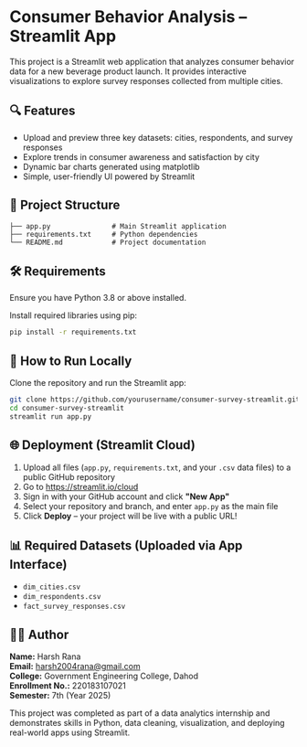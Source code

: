 # Consumer Behavior Analysis – Streamlit App

This project is a Streamlit web application that analyzes consumer behavior data for a new beverage product launch. It provides interactive visualizations to explore survey responses collected from multiple cities.

## 🔍 Features

- Upload and preview three key datasets: cities, respondents, and survey responses
- Explore trends in consumer awareness and satisfaction by city
- Dynamic bar charts generated using matplotlib
- Simple, user-friendly UI powered by Streamlit

## 📁 Project Structure

```
├── app.py               # Main Streamlit application
├── requirements.txt     # Python dependencies
└── README.md            # Project documentation
```

## 🛠️ Requirements

Ensure you have Python 3.8 or above installed.

Install required libraries using pip:

```bash
pip install -r requirements.txt
```

## 🚀 How to Run Locally

Clone the repository and run the Streamlit app:

```bash
git clone https://github.com/yourusername/consumer-survey-streamlit.git
cd consumer-survey-streamlit
streamlit run app.py
```

## 🌐 Deployment (Streamlit Cloud)

1. Upload all files (`app.py`, `requirements.txt`, and your `.csv` data files) to a public GitHub repository
2. Go to https://streamlit.io/cloud
3. Sign in with your GitHub account and click **"New App"**
4. Select your repository and branch, and enter `app.py` as the main file
5. Click **Deploy** – your project will be live with a public URL!

## 📊 Required Datasets (Uploaded via App Interface)

* `dim_cities.csv`
* `dim_respondents.csv`
* `fact_survey_responses.csv`

## 👨‍💻 Author

**Name:** Harsh Rana  
**Email:** harsh2004rana@gmail.com  
**College:** Government Engineering College, Dahod  
**Enrollment No.:** 220183107021  
**Semester:** 7th (Year 2025)

This project was completed as part of a data analytics internship and demonstrates skills in Python, data cleaning, visualization, and deploying real-world apps using Streamlit.
